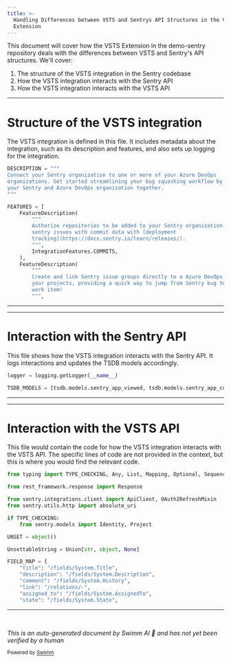 ```yaml
---
title: >-
  Handling Differences between VSTS and Sentrys API Structures in the VSTS
  Extension
---
```

This document will cover how the VSTS Extension in the demo-sentry repository deals with the differences between VSTS and Sentry's API structures. We'll cover:

1. The structure of the VSTS integration in the Sentry codebase
2. How the VSTS integration interacts with the Sentry API
3. How the VSTS integration interacts with the VSTS API

<SwmSnippet path="/src/sentry/integrations/vsts/integration.py" line="51">

---

# Structure of the VSTS integration

The VSTS integration is defined in this file. It includes metadata about the integration, such as its description and features, and also sets up logging for the integration.

```python
DESCRIPTION = """
Connect your Sentry organization to one or more of your Azure DevOps
organizations. Get started streamlining your bug squashing workflow by unifying
your Sentry and Azure DevOps organization together.
"""

FEATURES = [
    FeatureDescription(
        """
        Authorize repositories to be added to your Sentry organization to augment
        sentry issues with commit data with [deployment
        tracking](https://docs.sentry.io/learn/releases/).
        """,
        IntegrationFeatures.COMMITS,
    ),
    FeatureDescription(
        """
        Create and link Sentry issue groups directly to a Azure DevOps work item in any of
        your projects, providing a quick way to jump from Sentry bug to tracked
        work item!
        """,
```

---

</SwmSnippet>

<SwmSnippet path="/src/sentry/api/endpoints/integrations/sentry_apps/interaction.py" line="11">

---

# Interaction with the Sentry API

This file shows how the VSTS integration interacts with the Sentry API. It logs interactions and updates the TSDB models accordingly.

```python
logger = logging.getLogger(__name__)

TSDB_MODELS = [tsdb.models.sentry_app_viewed, tsdb.models.sentry_app_component_interacted]
```

---

</SwmSnippet>

<SwmSnippet path="/src/sentry/integrations/vsts/client.py" line="1">

---

# Interaction with the VSTS API

This file would contain the code for how the VSTS integration interacts with the VSTS API. The specific lines of code are not provided in the context, but this is where you would find the relevant code.

```python
from typing import TYPE_CHECKING, Any, List, Mapping, Optional, Sequence, Union

from rest_framework.response import Response

from sentry.integrations.client import ApiClient, OAuth2RefreshMixin
from sentry.utils.http import absolute_uri

if TYPE_CHECKING:
    from sentry.models import Identity, Project

UNSET = object()

UnsettableString = Union[str, object, None]

FIELD_MAP = {
    "title": "/fields/System.Title",
    "description": "/fields/System.Description",
    "comment": "/fields/System.History",
    "link": "/relations/-",
    "assigned_to": "/fields/System.AssignedTo",
    "state": "/fields/System.State",
```

---

</SwmSnippet>

&nbsp;

*This is an auto-generated document by Swimm AI 🌊 and has not yet been verified by a human*

<SwmMeta version="3.0.0" repo-id="Z2l0aHViJTNBJTNBZGVtby1zZW50cnklM0ElM0Fzd2ltbWlv" repo-name="demo-sentry"><sup>Powered by [Swimm](/)</sup></SwmMeta>
